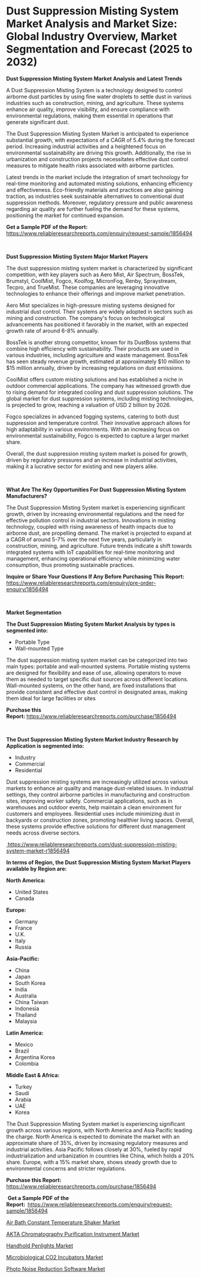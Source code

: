<p><h1>Dust Suppression Misting System Market Analysis and Market Size: Global Industry Overview, Market Segmentation and Forecast (2025 to 2032)</h1></p><p><strong>Dust Suppression Misting System Market Analysis and Latest Trends</strong></p>
<p><p>A Dust Suppression Misting System is a technology designed to control airborne dust particles by using fine water droplets to settle dust in various industries such as construction, mining, and agriculture. These systems enhance air quality, improve visibility, and ensure compliance with environmental regulations, making them essential in operations that generate significant dust.</p><p>The Dust Suppression Misting System Market is anticipated to experience substantial growth, with expectations of a CAGR of 5.4% during the forecast period. Increasing industrial activities and a heightened focus on environmental sustainability are driving this growth. Additionally, the rise in urbanization and construction projects necessitates effective dust control measures to mitigate health risks associated with airborne particles.</p><p>Latest trends in the market include the integration of smart technology for real-time monitoring and automated misting solutions, enhancing efficiency and effectiveness. Eco-friendly materials and practices are also gaining traction, as industries seek sustainable alternatives to conventional dust suppression methods. Moreover, regulatory pressure and public awareness regarding air quality are further fueling the demand for these systems, positioning the market for continued expansion.</p></p>
<p><strong>Get a Sample PDF of the Report:&nbsp;</strong> <a href="https://www.reliableresearchreports.com/enquiry/request-sample/1856494?utm_campaign=112&utm_medium=2&utm_source=Github&utm_content=ia&utm_term=08012025&utm_id=dust-suppression-misting-system">https://www.reliableresearchreports.com/enquiry/request-sample/1856494</a></p>
<p>&nbsp;</p>
<p><strong>Dust Suppression Misting System Major Market Players</strong></p>
<p><p>The dust suppression misting system market is characterized by significant competition, with key players such as Aero Mist, Air Spectrum, BossTek, Brumstyl, CoolMist, Fogco, Koolfog, MicronFog, Renby, Spraystream, Tecpro, and TrueMist. These companies are leveraging innovative technologies to enhance their offerings and improve market penetration.</p><p>Aero Mist specializes in high-pressure misting systems designed for industrial dust control. Their systems are widely adopted in sectors such as mining and construction. The company's focus on technological advancements has positioned it favorably in the market, with an expected growth rate of around 6-8% annually.</p><p>BossTek is another strong competitor, known for its DustBoss systems that combine high efficiency with sustainability. Their products are used in various industries, including agriculture and waste management. BossTek has seen steady revenue growth, estimated at approximately $10 million to $15 million annually, driven by increasing regulations on dust emissions.</p><p>CoolMist offers custom misting solutions and has established a niche in outdoor commercial applications. The company has witnessed growth due to rising demand for integrated cooling and dust suppression solutions. The global market for dust suppression systems, including misting technologies, is projected to grow, reaching a valuation of USD 2 billion by 2026.</p><p>Fogco specializes in advanced fogging systems, catering to both dust suppression and temperature control. Their innovative approach allows for high adaptability in various environments. With an increasing focus on environmental sustainability, Fogco is expected to capture a larger market share.</p><p>Overall, the dust suppression misting system market is poised for growth, driven by regulatory pressures and an increase in industrial activities, making it a lucrative sector for existing and new players alike.</p></p>
<p>&nbsp;</p>
<p><strong>What Are The Key Opportunities For Dust Suppression Misting System Manufacturers?</strong></p>
<p><p>The Dust Suppression Misting System market is experiencing significant growth, driven by increasing environmental regulations and the need for effective pollution control in industrial sectors. Innovations in misting technology, coupled with rising awareness of health impacts due to airborne dust, are propelling demand. The market is projected to expand at a CAGR of around 5-7% over the next five years, particularly in construction, mining, and agriculture. Future trends indicate a shift towards integrated systems with IoT capabilities for real-time monitoring and management, enhancing operational efficiency while minimizing water consumption, thus promoting sustainable practices.</p></p>
<p><strong>Inquire or Share Your Questions If Any Before Purchasing This Report:</strong> <a href="https://www.reliableresearchreports.com/enquiry/pre-order-enquiry/1856494?utm_campaign=112&utm_medium=2&utm_source=Github&utm_content=ia&utm_term=08012025&utm_id=dust-suppression-misting-system">https://www.reliableresearchreports.com/enquiry/pre-order-enquiry/1856494</a></p>
<p>&nbsp;</p>
<p><strong>Market Segmentation</strong></p>
<p><strong>The Dust Suppression Misting System Market Analysis by types is segmented into:</strong></p>
<p><ul><li>Portable Type</li><li>Wall-mounted Type</li></ul></p>
<p><p>The dust suppression misting system market can be categorized into two main types: portable and wall-mounted systems. Portable misting systems are designed for flexibility and ease of use, allowing operators to move them as needed to target specific dust sources across different locations. Wall-mounted systems, on the other hand, are fixed installations that provide consistent and effective dust control in designated areas, making them ideal for large facilities or sites</p></p>
<p><strong>Purchase this Report:&nbsp;</strong><a href="https://www.reliableresearchreports.com/purchase/1856494?utm_campaign=112&utm_medium=2&utm_source=Github&utm_content=ia&utm_term=08012025&utm_id=dust-suppression-misting-system">https://www.reliableresearchreports.com/purchase/1856494</a></p>
<p>&nbsp;</p>
<p><strong>The Dust Suppression Misting System Market Industry Research by Application is segmented into:</strong></p>
<p><ul><li>Industry</li><li>Commercial</li><li>Residential</li></ul></p>
<p><p>Dust suppression misting systems are increasingly utilized across various markets to enhance air quality and manage dust-related issues. In industrial settings, they control airborne particles in manufacturing and construction sites, improving worker safety. Commercial applications, such as in warehouses and outdoor events, help maintain a clean environment for customers and employees. Residential uses include minimizing dust in backyards or construction zones, promoting healthier living spaces. Overall, these systems provide effective solutions for different dust management needs across diverse sectors.</p></p>
<p><a href="https://www.reliableresearchreports.com/dust-suppression-misting-system-market-r1856494?utm_campaign=112&utm_medium=2&utm_source=Github&utm_content=ia&utm_term=08012025&utm_id=dust-suppression-misting-system">&nbsp;https://www.reliableresearchreports.com/dust-suppression-misting-system-market-r1856494</a></p>
<p><strong>In terms of Region, the Dust Suppression Misting System Market Players available by Region are:</strong></p>
<p>
    <p> <strong> North America: </strong>
        <ul>
            <li>United States</li>
            <li>Canada</li>
        </ul>
        </p> 
    <p> <strong> Europe: </strong>
        <ul>
            <li>Germany</li>
            <li>France</li>
            <li>U.K.</li>
            <li>Italy</li>
            <li>Russia</li>
        </ul>
        </p> 
    <p> <strong> Asia-Pacific: </strong>
        <ul>
            <li>China</li>
            <li>Japan</li>
            <li>South Korea</li>
            <li>India</li>
            <li>Australia</li>
            <li>China Taiwan</li>
            <li>Indonesia</li>
            <li>Thailand</li>
            <li>Malaysia</li>
        </ul>
        </p> 
    <p> <strong> Latin America: </strong>
        <ul>
            <li>Mexico</li>
            <li>Brazil</li>
            <li>Argentina Korea</li>
            <li>Colombia</li>
        </ul>
        </p> 
    <p> <strong> Middle East & Africa: </strong>
        <ul>
            <li>Turkey</li>
            <li>Saudi</li>
            <li>Arabia</li>
            <li>UAE</li>
            <li>Korea</li>
        </ul>
    </p>
    </p>
<p><p>The Dust Suppression Misting System market is experiencing significant growth across various regions, with North America and Asia Pacific leading the charge. North America is expected to dominate the market with an approximate share of 35%, driven by increasing regulatory measures and industrial activities. Asia Pacific follows closely at 30%, fueled by rapid industrialization and urbanization in countries like China, which holds a 20% share. Europe, with a 15% market share, shows steady growth due to environmental concerns and stricter regulations.</p></p>
<p><strong>Purchase this Report: </strong><a href="https://www.reliableresearchreports.com/purchase/1856494?utm_campaign=112&utm_medium=2&utm_source=Github&utm_content=ia&utm_term=08012025&utm_id=dust-suppression-misting-system">https://www.reliableresearchreports.com/purchase/1856494</a></p>
<p>&nbsp;<strong>Get a Sample PDF of the Report:&nbsp;&nbsp;</strong><a href="https://www.reliableresearchreports.com/enquiry/request-sample/1856494?utm_campaign=112&utm_medium=2&utm_source=Github&utm_content=ia&utm_term=08012025&utm_id=dust-suppression-misting-system">https://www.reliableresearchreports.com/enquiry/request-sample/1856494</a></p>
<p><strong></strong></p>
<p><p><a href="https://github.com/delindacallegari68/Market-Research-Report-List-1/blob/main/air-bath-constant-temperature-shaker-market.md?utm_campaign=112&utm_medium=2&utm_source=Github&utm_content=ia&utm_term=08012025&utm_id=dust-suppression-misting-system">Air Bath Constant Temperature Shaker Market</a></p><p><a href="https://github.com/santosh758595/Market-Research-Report-List-6/blob/main/akta-chromatography-purification-instrument-market.md?utm_campaign=112&utm_medium=2&utm_source=Github&utm_content=ia&utm_term=08012025&utm_id=dust-suppression-misting-system">AKTA Chromatography Purification Instrument Market</a></p><p><a href="https://www.linkedin.com/pulse/handhold-penlights-market-trend-analysis-reveals-rapid-growth-b5yfc?utm_campaign=112&utm_medium=2&utm_source=Github&utm_content=ia&utm_term=08012025&utm_id=dust-suppression-misting-system">Handhold Penlights Market</a></p><p><a href="https://www.linkedin.com/pulse/growth-opportunities-challenges-microbiological-co2-incubators-sixsc?utm_campaign=112&utm_medium=2&utm_source=Github&utm_content=ia&utm_term=08012025&utm_id=dust-suppression-misting-system">Microbiological CO2 Incubators Market</a></p><p><a href="https://www.linkedin.com/pulse/photo-noise-reduction-software-market-outlook-2025-2032-company-p8ode?utm_campaign=112&utm_medium=2&utm_source=Github&utm_content=ia&utm_term=08012025&utm_id=dust-suppression-misting-system">Photo Noise Reduction Software Market</a></p></p>
